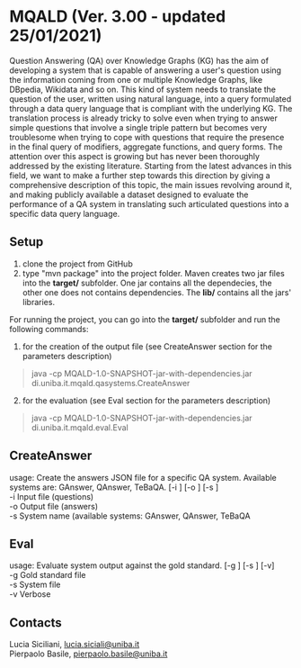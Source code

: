 MQALD (Ver. 3.00 - updated 25/01/2021)
====================

Question Answering (QA) over Knowledge Graphs (KG) has the aim of developing a system that is capable of answering a user's question using the information coming from one or multiple Knowledge Graphs, like DBpedia, Wikidata and so on.
This kind of system needs to translate the question of the user, written using natural language, into a query formulated through a data query language that is compliant with the underlying KG.
The translation process is already tricky to solve even when trying to answer simple questions that involve a single triple pattern but becomes very troublesome when trying to cope with questions that require the presence in the final query of modifiers, aggregate functions, and query forms.
The attention over this aspect is growing but has never been thoroughly addressed by the existing literature.
Starting from the latest advances in this field, we want to make a further step towards this direction by giving a comprehensive description of this topic, the main issues revolving around it, and making publicly available a dataset designed to evaluate the performance of a QA system in translating such articulated questions into a specific data query language. 

Setup
--------

1. clone the project from GitHub
2. type "mvn package" into the project folder. Maven creates two jar files into the **target/** subfolder. One jar contains all the dependecies, the other one does not contains dependencies. The **lib/** contains all the jars' libraries.

For running the project, you can go into the **target/** subfolder and run the following commands:
1. for the creation of the output file (see CreateAnswer section for the parameters description)
> java -cp MQALD-1.0-SNAPSHOT-jar-with-dependencies.jar di.uniba.it.mqald.qasystems.CreateAnswer <parameters>
2. for the evaluation (see Eval section for the parameters description)
> java -cp MQALD-1.0-SNAPSHOT-jar-with-dependencies.jar di.uniba.it.mqald.eval.Eval <parameters>

CreateAnswer
---------------

usage: Create the answers JSON file for a specific QA system. Available <br>
       systems are: GAnswer, QAnswer, TeBaQA. [-i <arg>] [-o <arg>] [-s <arg>] <br>
 -i <arg>   Input file (questions) <br>
 -o <arg>   Output file (answers) <br>
 -s <arg>   System name (available systems: GAnswer, QAnswer, TeBaQA <br>

Eval
-------

usage: Evaluate system output against the gold standard. [-g <arg>] [-s <arg>] [-v] <br>
 -g <arg>   Gold standard file <br>
 -s <arg>   System file <br>
 -v         Verbose <br>

Contacts
-----------
Lucia Siciliani, lucia.siciali@uniba.it <br>
Pierpaolo Basile, pierpaolo.basile@uniba.it
